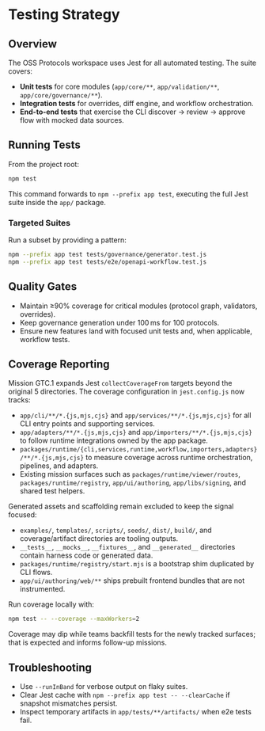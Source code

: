 # Testing Strategy

## Overview
The OSS Protocols workspace uses Jest for all automated testing. The suite covers:
- **Unit tests** for core modules (`app/core/**`, `app/validation/**`, `app/core/governance/**`).
- **Integration tests** for overrides, diff engine, and workflow orchestration.
- **End-to-end tests** that exercise the CLI discover → review → approve flow with mocked data sources.

## Running Tests
From the project root:
```bash
npm test
```
This command forwards to `npm --prefix app test`, executing the full Jest suite inside the `app/` package.

### Targeted Suites
Run a subset by providing a pattern:
```bash
npm --prefix app test tests/governance/generator.test.js
npm --prefix app test tests/e2e/openapi-workflow.test.js
```

## Quality Gates
- Maintain ≥90% coverage for critical modules (protocol graph, validators, overrides).
- Keep governance generation under 100 ms for 100 protocols.
- Ensure new features land with focused unit tests and, when applicable, workflow tests.

## Coverage Reporting
Mission GTC.1 expands Jest `collectCoverageFrom` targets beyond the original 5 directories. The coverage configuration in `jest.config.js` now tracks:
- `app/cli/**/*.{js,mjs,cjs}` and `app/services/**/*.{js,mjs,cjs}` for all CLI entry points and supporting services.
- `app/adapters/**/*.{js,mjs,cjs}` and `app/importers/**/*.{js,mjs,cjs}` to follow runtime integrations owned by the app package.
- `packages/runtime/{cli,services,runtime,workflow,importers,adapters}/**/*.{js,mjs,cjs}` to measure coverage across runtime orchestration, pipelines, and adapters.
- Existing mission surfaces such as `packages/runtime/viewer/routes`, `packages/runtime/registry`, `app/ui/authoring`, `app/libs/signing`, and shared test helpers.

Generated assets and scaffolding remain excluded to keep the signal focused:
- `examples/`, `templates/`, `scripts/`, `seeds/`, `dist/`, `build/`, and coverage/artifact directories are tooling outputs.
- `__tests__`, `__mocks__`, `__fixtures__`, and `__generated__` directories contain harness code or generated data.
- `packages/runtime/registry/start.mjs` is a bootstrap shim duplicated by CLI flows.
- `app/ui/authoring/web/**` ships prebuilt frontend bundles that are not instrumented.

Run coverage locally with:
```bash
npm test -- --coverage --maxWorkers=2
```
Coverage may dip while teams backfill tests for the newly tracked surfaces; that is expected and informs follow-up missions.

## Troubleshooting
- Use `--runInBand` for verbose output on flaky suites.
- Clear Jest cache with `npm --prefix app test -- --clearCache` if snapshot mismatches persist.
- Inspect temporary artifacts in `app/tests/**/artifacts/` when e2e tests fail.
